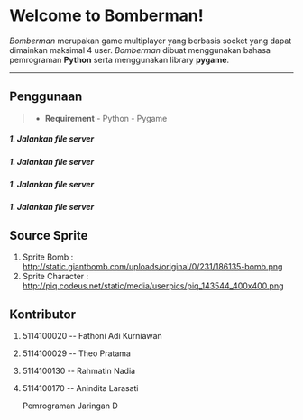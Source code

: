 Welcome to Bomberman!
===================


*Bomberman* merupakan game multiplayer yang berbasis socket yang dapat dimainkan maksimal 4 user. *Bomberman* dibuat menggunakan bahasa pemrograman **Python** serta menggunakan library **pygame**.

----------


Penggunaan
-------------


> - **Requirement**
	- Python
	- Pygame 

##### 1. Jalankan file server
##### 1. Jalankan file server
##### 1. Jalankan file server
##### 1. Jalankan file server


Source Sprite
-------------
1. Sprite Bomb : http://static.giantbomb.com/uploads/original/0/231/186135-bomb.png
2. Sprite Character : http://piq.codeus.net/static/media/userpics/piq_143544_400x400.png


Kontributor
-------------
1. 5114100020 -- Fathoni Adi Kurniawan
2. 5114100029 -- Theo Pratama
3. 5114100130 -- Rahmatin Nadia
4. 5114100170 -- Anindita Larasati

	Pemrograman Jaringan D
